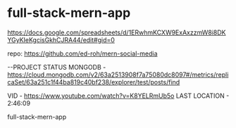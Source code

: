 # full-stack-mern-app

https://docs.google.com/spreadsheets/d/1ERwhmKCXW9ExAxzzmW8i8DKYGyKIeKgcisGkhCJRA44/edit#gid=0

repo:
https://github.com/ed-roh/mern-social-media

--PROJECT STATUS
MONGODB - https://cloud.mongodb.com/v2/63a2513908f7a75080dc8097#/metrics/replicaSet/63a251c1f44ba819c40bf238/explorer/test/posts/find

VID - https://www.youtube.com/watch?v=K8YELRmUb5o
LAST LOCATION - 2:46:09

full-stack-mern-app
